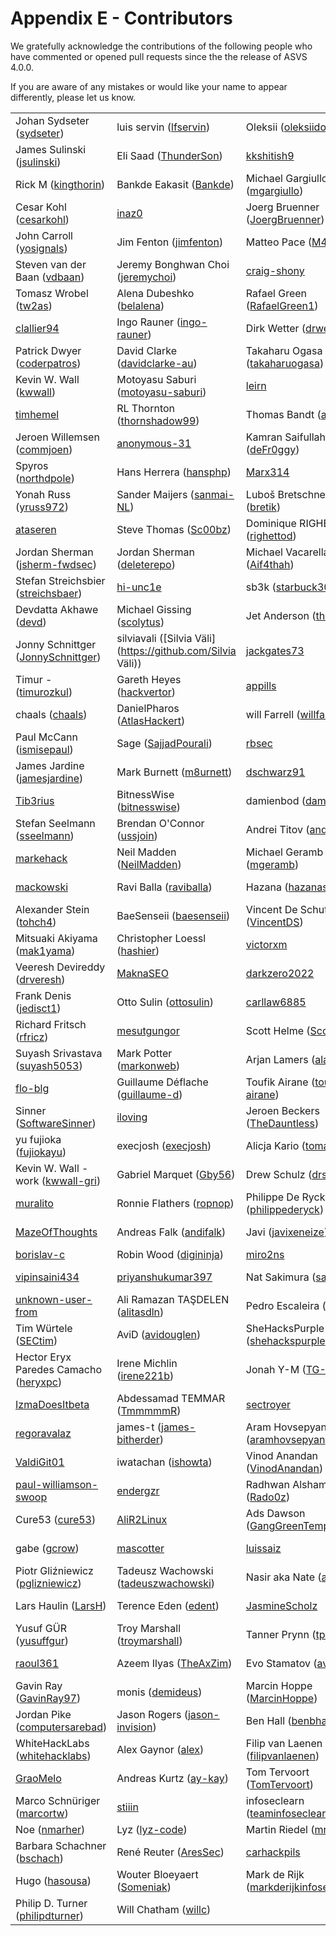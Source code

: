 # Appendix E - Contributors

We gratefully acknowledge the contributions of the following people who have commented or opened pull requests since the the release of ASVS 4.0.0.

If you are aware of any mistakes or would like your name to appear differently, please let us know.

| | | | |
|---|---|---|---|
| Johan Sydseter ([sydseter](https://github.com/sydseter)) | luis servin ([lfservin](https://github.com/lfservin)) | Oleksii ([oleksiidov](https://github.com/oleksiidov)) | IZUKA Masahiro ([maizuka](https://github.com/maizuka))  |
| James Sulinski ([jsulinski](https://github.com/jsulinski)) | Eli Saad ([ThunderSon](https://github.com/ThunderSon)) | [kkshitish9](https://github.com/kkshitish9) | Andrew van der Stock ([vanderaj](https://github.com/vanderaj))  |
| Rick M ([kingthorin](https://github.com/kingthorin)) | Bankde Eakasit ([Bankde](https://github.com/Bankde)) | Michael Gargiullo ([mgargiullo](https://github.com/mgargiullo)) | Raphael Dunant ([Racater](https://github.com/Racater))  |
| Cesar Kohl ([cesarkohl](https://github.com/cesarkohl)) | [inaz0](https://github.com/inaz0) | Joerg Bruenner ([JoergBruenner](https://github.com/JoergBruenner)) | David Deatherage ([securitydave](https://github.com/securitydave))  |
| John Carroll  ([yosignals](https://github.com/yosignals)) | Jim Fenton ([jimfenton](https://github.com/jimfenton)) | Matteo Pace ([M4tteoP](https://github.com/M4tteoP)) | Sebastien gioria ([SPoint42](https://github.com/SPoint42))  |
| Steven van der Baan ([vdbaan](https://github.com/vdbaan)) | Jeremy Bonghwan Choi ([jeremychoi](https://github.com/jeremychoi)) | [craig-shony](https://github.com/craig-shony) | Riccardo Sirigu ([ricsirigu](https://github.com/ricsirigu))  |
| Tomasz Wrobel ([tw2as](https://github.com/tw2as)) | Alena Dubeshko ([belalena](https://github.com/belalena)) | Rafael Green ([RafaelGreen1](https://github.com/RafaelGreen1)) | [mjang-cobalt](https://github.com/mjang-cobalt)  |
| [clallier94](https://github.com/clallier94) | Ingo Rauner ([ingo-rauner](https://github.com/ingo-rauner)) | Dirk Wetter ([drwetter](https://github.com/drwetter)) | Moshe Zioni ([moshe-apiiro](https://github.com/moshe-apiiro))  |
| Patrick Dwyer ([coderpatros](https://github.com/coderpatros)) | David Clarke ([davidclarke-au](https://github.com/davidclarke-au)) | Takaharu Ogasa ([takaharuogasa](https://github.com/takaharuogasa)) | Arkadii Yakovets ([arkid15r](https://github.com/arkid15r))  |
| Kevin W. Wall ([kwwall](https://github.com/kwwall)) | Motoyasu Saburi ([motoyasu-saburi](https://github.com/motoyasu-saburi)) | [leirn](https://github.com/leirn) | [wet-certitude](https://github.com/wet-certitude)  |
| [timhemel](https://github.com/timhemel) | RL Thornton ([thornshadow99](https://github.com/thornshadow99)) | Thomas Bandt ([aspnetde](https://github.com/aspnetde)) | Roel Storms ([roelstorms](https://github.com/roelstorms))  |
| Jeroen Willemsen ([commjoen](https://github.com/commjoen)) | [anonymous-31](https://github.com/anonymous-31) | Kamran Saifullah ([deFr0ggy](https://github.com/deFr0ggy)) | Steve Springett ([stevespringett](https://github.com/stevespringett))  |
| Spyros ([northdpole](https://github.com/northdpole)) | Hans Herrera ([hansphp](https://github.com/hansphp)) | [Marx314](https://github.com/Marx314) | [CarlosAllendes](https://github.com/CarlosAllendes)  |
| Yonah Russ ([yruss972](https://github.com/yruss972)) | Sander Maijers ([sanmai-NL](https://github.com/sanmai-NL)) | Luboš Bretschneider  ([bretik](https://github.com/bretik)) | Eva Sarafianou ([esarafianou](https://github.com/esarafianou))  |
| [ataseren](https://github.com/ataseren) | Steve Thomas ([Sc00bz](https://github.com/Sc00bz)) | Dominique RIGHETTO ([righettod](https://github.com/righettod)) | Steven van der Baan ([svdb-ncc](https://github.com/svdb-ncc))  |
| Jordan Sherman ([jsherm-fwdsec](https://github.com/jsherm-fwdsec)) | Jordan Sherman ([deleterepo](https://github.com/deleterepo)) | Michael Vacarella ([Aif4thah](https://github.com/Aif4thah)) | Tonimir Kisasondi ([tkisason](https://github.com/tkisason))  |
| Stefan Streichsbier ([streichsbaer](https://github.com/streichsbaer)) | [hi-unc1e](https://github.com/hi-unc1e) | sb3k ([starbuck3000](https://github.com/starbuck3000)) | [mario-platt](https://github.com/mario-platt)  |
| Devdatta Akhawe ([devd](https://github.com/devd)) | Michael Gissing ([scolytus](https://github.com/scolytus)) | Jet Anderson ([thatsjet](https://github.com/thatsjet)) | Dave Wichers ([davewichers](https://github.com/davewichers))  |
| Jonny Schnittger ([JonnySchnittger](https://github.com/JonnySchnittger)) | silviavali ([Silvia Väli](https://github.com/Silvia Väli)) | [jackgates73](https://github.com/jackgates73) | [1songb1rd](https://github.com/1songb1rd)  |
| Timur - ([timurozkul](https://github.com/timurozkul)) | Gareth Heyes ([hackvertor](https://github.com/hackvertor)) | [appills](https://github.com/appills) | [suvikaartinen](https://github.com/suvikaartinen)  |
| chaals ([chaals](https://github.com/chaals)) | DanielPharos ([AtlasHackert](https://github.com/AtlasHackert)) | will Farrell ([willfarrell](https://github.com/willfarrell)) | Alina Vasiljeva ([avasiljeva](https://github.com/avasiljeva))  |
| Paul McCann ([ismisepaul](https://github.com/ismisepaul)) | Sage ([SajjadPourali](https://github.com/SajjadPourali)) | [rbsec](https://github.com/rbsec) | Benedikt Bauer ([mastacheata](https://github.com/mastacheata))  |
| James Jardine ([jamesjardine](https://github.com/jamesjardine)) | Mark Burnett ([m8urnett](https://github.com/m8urnett)) | [dschwarz91](https://github.com/dschwarz91) | Cyber-AppSec ([Cyber-AppSec](https://github.com/Cyber-AppSec))  |
| [Tib3rius](https://github.com/Tib3rius) | BitnessWise ([bitnesswise](https://github.com/bitnesswise)) | damienbod ([damienbod](https://github.com/damienbod)) | Jared Meit ([jmeit-fwdsec](https://github.com/jmeit-fwdsec))  |
| Stefan Seelmann ([sseelmann](https://github.com/sseelmann)) | Brendan O'Connor ([ussjoin](https://github.com/ussjoin)) | Andrei Titov ([andrettv](https://github.com/andrettv)) | Hans-Petter Fjeld ([atluxity](https://github.com/atluxity))  |
| [markehack](https://github.com/markehack) | Neil Madden ([NeilMadden](https://github.com/NeilMadden)) | Michael Geramb ([mgeramb](https://github.com/mgeramb)) | oelnaggar ([ossie-git](https://github.com/ossie-git))  |
| [mackowski](https://github.com/mackowski) | Ravi Balla ([raviballa](https://github.com/raviballa)) | Hazana ([hazanasec](https://github.com/hazanasec)) | David Means ([dmeans82](https://github.com/dmeans82))  |
| Alexander Stein ([tohch4](https://github.com/tohch4)) | BaeSenseii ([baesenseii](https://github.com/baesenseii)) | Vincent De Schutter ([VincentDS](https://github.com/VincentDS)) | S Bani ([sbani](https://github.com/sbani))  |
| Mitsuaki Akiyama ([mak1yama](https://github.com/mak1yama)) | Christopher Loessl ([hashier](https://github.com/hashier)) | [victorxm](https://github.com/victorxm) | Michal Rada ([michalradacz](https://github.com/michalradacz))  |
| Veeresh Devireddy ([drveresh](https://github.com/drveresh)) | [MaknaSEO](https://github.com/MaknaSEO) | [darkzero2022](https://github.com/darkzero2022) | Liam ([LiamDobbelaere](https://github.com/LiamDobbelaere))  |
| Frank Denis ([jedisct1](https://github.com/jedisct1)) | Otto Sulin ([ottosulin](https://github.com/ottosulin)) | [carllaw6885](https://github.com/carllaw6885) | Anders Johan Holmefjord ([aholmis](https://github.com/aholmis))  |
| Richard Fritsch ([rfricz](https://github.com/rfricz)) | [mesutgungor](https://github.com/mesutgungor) | Scott Helme ([ScottHelme](https://github.com/ScottHelme)) | Carlo Reggiani ([carloreggiani](https://github.com/carloreggiani))  |
| Suyash Srivastava ([suyash5053](https://github.com/suyash5053)) | Mark Potter ([markonweb](https://github.com/markonweb)) | Arjan Lamers ([alamers](https://github.com/alamers)) | Gøran Breivik ([gobrtg](https://github.com/gobrtg))  |
| [flo-blg](https://github.com/flo-blg) | Guillaume Déflache ([guillaume-d](https://github.com/guillaume-d)) | Toufik Airane ([toufik-airane](https://github.com/toufik-airane)) | Keith Hoodlet ([securingdev](https://github.com/securingdev))  |
| Sinner ([SoftwareSinner](https://github.com/SoftwareSinner)) | [iloving](https://github.com/iloving) | Jeroen Beckers ([TheDauntless](https://github.com/TheDauntless)) | Joubin Jabbari ([joubin](https://github.com/joubin))  |
| yu fujioka ([fujiokayu](https://github.com/fujiokayu)) | execjosh ([execjosh](https://github.com/execjosh)) | Alicja Kario ([tomato42](https://github.com/tomato42)) | Sidney Ribeiro ([srjsoftware](https://github.com/srjsoftware))  |
| Kevin W. Wall - work ([kwwall-gri](https://github.com/kwwall-gri)) | Gabriel Marquet ([Gby56](https://github.com/Gby56)) | Drew Schulz ([drschulz](https://github.com/drschulz)) | [bedirhan](https://github.com/bedirhan)  |
| [muralito](https://github.com/muralito) | Ronnie Flathers ([ropnop](https://github.com/ropnop)) | Philippe De Ryck ([philippederyck](https://github.com/philippederyck)) | Malte ([mal33](https://github.com/mal33))  |
| [MazeOfThoughts](https://github.com/MazeOfThoughts) | Andreas Falk ([andifalk](https://github.com/andifalk)) | Javi ([javixeneize](https://github.com/javixeneize)) | Daniel Hahn ([averell23](https://github.com/averell23))  |
| [borislav-c](https://github.com/borislav-c) | Robin Wood ([digininja](https://github.com/digininja)) | [miro2ns](https://github.com/miro2ns) | Jan Dockx ([jandockx](https://github.com/jandockx))  |
| [vipinsaini434](https://github.com/vipinsaini434) | [priyanshukumar397](https://github.com/priyanshukumar397) | Nat Sakimura ([sakimura](https://github.com/sakimura)) | Benjamin Häublein ([BenjaminHae](https://github.com/BenjaminHae))  |
| [unknown-user-from](https://github.com/unknown-user-from) | Ali Ramazan TAŞDELEN ([alitasdln](https://github.com/alitasdln)) | Pedro Escaleira ([oEscal](https://github.com/oEscal)) | Josh ([josh-hemphill](https://github.com/josh-hemphill))  |
| Tim Würtele ([SECtim](https://github.com/SECtim)) | AviD ([avidouglen](https://github.com/avidouglen)) | SheHacksPurple ([shehackspurple](https://github.com/shehackspurple)) | [fcerullo-cycubix](https://github.com/fcerullo-cycubix)  |
| Hector Eryx Paredes Camacho ([heryxpc](https://github.com/heryxpc)) | Irene Michlin ([irene221b](https://github.com/irene221b)) | Jonah Y-M ([TG-Techie](https://github.com/TG-Techie)) | Jef Meijvis ([jefmeijvis](https://github.com/jefmeijvis))  |
| [IzmaDoesItbeta](https://github.com/IzmaDoesItbeta) | Abdessamad TEMMAR ([TmmmmmR](https://github.com/TmmmmmR)) | [sectroyer](https://github.com/sectroyer) | Soh Satoh ([sohsatoh](https://github.com/sohsatoh))  |
| [regoravalaz](https://github.com/regoravalaz) | james-t ([james-bitherder](https://github.com/james-bitherder)) | Aram Hovsepyan ([aramhovsepyan](https://github.com/aramhovsepyan)) | [JaimeGomezGarciaSan](https://github.com/JaimeGomezGarciaSan)  |
| [ValdiGit01](https://github.com/ValdiGit01) | iwatachan ([ishowta](https://github.com/ishowta)) | Vinod Anandan ([VinodAnandan](https://github.com/VinodAnandan)) | Kevin Kien ([KevinKien](https://github.com/KevinKien))  |
| [paul-williamson-swoop](https://github.com/paul-williamson-swoop) | [endergzr](https://github.com/endergzr) | Radhwan Alshamamri ([Rado0z](https://github.com/Rado0z)) | Grant Ongers ([rewtd](https://github.com/rewtd))  |
| Cure53 ([cure53](https://github.com/cure53)) | [AliR2Linux](https://github.com/AliR2Linux) | Ads Dawson ([GangGreenTemperTatum](https://github.com/GangGreenTemperTatum)) | William Reyor ([BillReyor](https://github.com/BillReyor))  |
| gabe ([gcrow](https://github.com/gcrow)) | [mascotter](https://github.com/mascotter) | [luissaiz](https://github.com/luissaiz) | Suren Manukyan ([vx-sec](https://github.com/vx-sec))  |
| Piotr Gliźniewicz  ([pglizniewicz](https://github.com/pglizniewicz)) | Tadeusz Wachowski ([tadeuszwachowski](https://github.com/tadeuszwachowski)) | Nasir aka Nate ([andesec](https://github.com/andesec)) | [settantasette](https://github.com/settantasette)  |
| Lars Haulin ([LarsH](https://github.com/LarsH)) | Terence Eden ([edent](https://github.com/edent)) | [JasmineScholz](https://github.com/JasmineScholz) | Arun Sivadasan ([teavanist](https://github.com/teavanist))  |
| Yusuf GÜR ([yusuffgur](https://github.com/yusuffgur)) | Troy Marshall ([troymarshall](https://github.com/troymarshall)) | Tanner Prynn ([tprynn](https://github.com/tprynn)) | Nick K. ([nickific](https://github.com/nickific))  |
| [raoul361](https://github.com/raoul361) | Azeem Ilyas ([TheAxZim](https://github.com/TheAxZim)) | Evo Stamatov ([avioli](https://github.com/avioli)) | Tim Potter ([timpotter87](https://github.com/timpotter87))  |
| Gavin Ray ([GavinRay97](https://github.com/GavinRay97)) | monis ([demideus](https://github.com/demideus)) | Marcin Hoppe ([MarcinHoppe](https://github.com/MarcinHoppe)) | Grambulf ([ramshazar](https://github.com/ramshazar))  |
| Jordan Pike ([computersarebad](https://github.com/computersarebad)) | Jason Rogers ([jason-invision](https://github.com/jason-invision)) | Ben Hall ([benbhall](https://github.com/benbhall)) | JamesPoppyCock ([jamesly123](https://github.com/jamesly123))  |
| WhiteHackLabs ([whitehacklabs](https://github.com/whitehacklabs)) | Alex Gaynor ([alex](https://github.com/alex)) | Filip van Laenen ([filipvanlaenen](https://github.com/filipvanlaenen)) | [jeurgen](https://github.com/jeurgen)  |
| [GraoMelo](https://github.com/GraoMelo) | Andreas Kurtz ([ay-kay](https://github.com/ay-kay)) | Tom Tervoort ([TomTervoort](https://github.com/TomTervoort)) | old man ([deveras](https://github.com/deveras))  |
| Marco Schnüriger ([marcortw](https://github.com/marcortw)) | [stiiin](https://github.com/stiiin) | infoseclearn ([teaminfoseclearn](https://github.com/teaminfoseclearn)) | [hljupkij](https://github.com/hljupkij)  |
| Noe ([nmarher](https://github.com/nmarher)) | Lyz ([lyz-code](https://github.com/lyz-code)) | Martin Riedel ([mrtnrdl](https://github.com/mrtnrdl)) | KIM Jaesuck ([tcaesvk](https://github.com/tcaesvk))  |
| Barbara Schachner ([bschach](https://github.com/bschach)) | René Reuter ([AresSec](https://github.com/AresSec)) | [carhackpils](https://github.com/carhackpils) | Tyler ([tyler2cr](https://github.com/tyler2cr))  |
| Hugo ([hasousa](https://github.com/hasousa)) | Wouter Bloeyaert ([Someniak](https://github.com/Someniak)) | Mark de Rijk ([markderijkinfosec](https://github.com/markderijkinfosec)) | Ramin ([picohub](https://github.com/picohub))  |
| Philip D. Turner ([philipdturner](https://github.com/philipdturner)) | Will Chatham ([willc](https://github.com/willc)) |